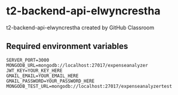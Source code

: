 # t2-backend-api-elwyncrestha

t2-backend-api-elwyncrestha created by GitHub Classroom

## Required environment variables

```MONGO
SERVER_PORT=3000
MONGODB_URL=mongodb://localhost:27017/expenseanalyzer
JWT_KEY=YOUR_KEY_HERE
GMAIL_EMAIL=YOUR_EMAIL_HERE
GMAIL_PASSWORD=YOUR_PASSWORD_HERE
MONGODB_TEST_URL=mongodb://localhost:27017/expenseanalyzertest
```
